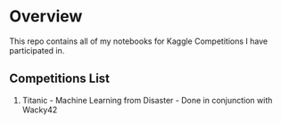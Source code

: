 # Overview
This repo contains all of my notebooks for Kaggle Competitions I have participated in. 

## Competitions List 
1. Titanic - Machine Learning from Disaster -  Done in conjunction with Wacky42 

